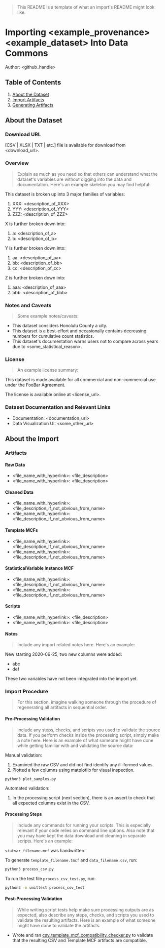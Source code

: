 > This README is a template of what an import's README might look like.

# Importing <example_provenance> <example_dataset> Into Data Commons

Author: <github_handle>

## Table of Contents

1. [About the Dataset](#about-the-dataset)
1. [Import Artifacts](#import-artifacts)
1. [Generating Artifacts](#generating-artifacts)

## About the Dataset

### Download URL

[CSV | XLSX | TXT | etc.] file is available for download from <download_url>.

### Overview

> Explain as much as you need so that others can understand what the
dataset's variables are without digging into the data and documentation.
Here's an example skeleton you may find helpful:

This dataset is broken up into 3 major families of variables:
1. XXX: <description_of_XXX>
2. YYY: <description_of_YYY>
3. ZZZ: <description_of_ZZZ>

X is further broken down into:
1. a: <description_of_a>
2. b: <description_of_b>

Y is further broken down into:
1. aa: <description_of_aa>
2. bb: <description_of_bb>
3. cc: <description_of_cc>

Z is further broken down into:
1. aaa: <description_of_aaa>
2. bbb: <description_of_bbb>

### Notes and Caveats

> Some example notes/caveats:

- This dataset considers Honolulu County a city.
- This dataset is a best-effort and occasionally contains decreasing
  numbers for cumulative count statistics.
- This dataset's documentation warns users not to compare across years
  due to <some_statistical_reason>.

### License

> An example license summary:

This dataset is made available for all commercial and non-commercial
use under the FooBar Agreement.

The license is available online at <license_url>.

### Dataset Documentation and Relevant Links 

- Documentation: <documentation_url>
- Data Visualization UI: <some_other_url>

## About the Import

### Artifacts

#### Raw Data
- <file_name_with_hyperlink>: <file_description>
- <file_name_with_hyperlink>: <file_description>

#### Cleaned Data
- <file_name_with_hyperlink>: <file_description_if_not_obvious_from_name>
- <file_name_with_hyperlink>: <file_description_if_not_obvious_from_name>

#### Template MCFs
- <file_name_with_hyperlink>: <file_description_if_not_obvious_from_name>
- <file_name_with_hyperlink>: <file_description_if_not_obvious_from_name>

#### StatisticalVariable Instance MCF
- <file_name_with_hyperlink>: <file_description_if_not_obvious_from_name>
- <file_name_with_hyperlink>: <file_description_if_not_obvious_from_name>

#### Scripts
- <file_name_with_hyperlink>: <file_description>
- <file_name_with_hyperlink>: <file_description>

#### Notes

> Include any import related notes here. Here's an example:

New starting 2020-06-25, two new columns were added:

- abc
- def

These two variables have not been integrated into the import yet.

### Import Procedure

> For this section, imagine walking someone through the procedure of
regenerating all artifacts in sequential order.

#### Pre-Processing Validation

> Include any steps, checks, and scripts you used to validate the source data.
  If you perform checks inside the processing script, simply make a note here.
  Here is an example of what someone might have done while getting familiar
  with and validating the source data:

Manual validation:
1. Examined the raw CSV and did not find identify any
  ill-formed values. 
2. Plotted a few columns using matplotlib for visual inspection.
  ```
  python3 plot_samples.py
  ```

Automated validation:
1. In the processing script (next section), there is an assert to check that
  all expected columns exist in the CSV.

#### Processing Steps

> Include any commands for running your scripts. This is especially relevant if
  your code relies on command line options. Also note that you may have
  kept the data download and cleaning in separate scripts. Here's an example:

`statvar_filename.mcf` was handwritten.

To generate `template_filename.tmcf` and `data_filename.csv`, run:

```bash
python3 process_csv.py
```

To run the test file `process_csv_test.py`, run:

```bash
python3 -m unittest process_csv_test
```

#### Post-Processing Validation

> While writing script tests help make sure processing outputs are as expected,
  also describe any steps, checks, and scripts you used to validate the
  resulting artifacts. Here is an example of what someone might have done to
  validate the artifacts.

- Wrote and ran
  [csv_template_mcf_compatibility_checker.py](https://github.com/datacommonsorg/data/blob/master/scripts/istat/geos/csv_template_mcf_compatibility_checker.py)
  to validate that the resulting CSV and Template MCF artifacts are
  compatible.
